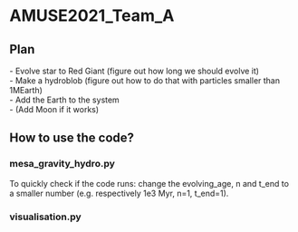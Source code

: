 # AMUSE2021_Team_A

<h2> Plan </h2>
- Evolve star to Red Giant (figure out how long we should evolve it) <br>
- Make a hydroblob (figure out how to do that with particles smaller than 1MEarth) <br>
- Add the Earth to the system <br>
- (Add Moon if it works) <br>

<h2> How to use the code? </h2>
<h3> mesa_gravity_hydro.py </h3>

To quickly check if the code runs: change the evolving_age, n and t_end to a smaller number (e.g. respectively 1e3 Myr, n=1, t_end=1).

<h3> visualisation.py </h3>
